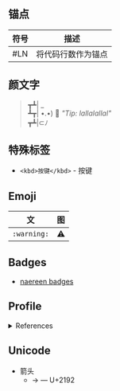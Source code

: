 ## 锚点

| 符号 | 描述 |
| --- | --- |
| #LN | 将代码行数作为锚点 |

## 颜文字

> ┳┻| _  
> ┻┳| •.•) 💬 *"Tip: lallalallal"*  
> ┳┻|⊂ﾉ

## 特殊标签

- `<kbd>按键</kbd>` - <kbd>按键</kbd>

## Emoji

| 文 | 图 |
| --- | --- |
| `:warning:` | :warning: |



## Badges

- [naereen badges](https://naereen.github.io/badges/)

## Profile

<details>
  <summary>References</summary>
  
  - [Github个人首页美化指北 - 知乎](https://zhuanlan.zhihu.com/p/265462490)
  
</details>

## Unicode

- 箭头
  - → — U+2192
